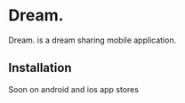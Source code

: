 Dream.
=========

Dream. is a dream sharing mobile application.

Installation
--------------

Soon on android and ios app stores
